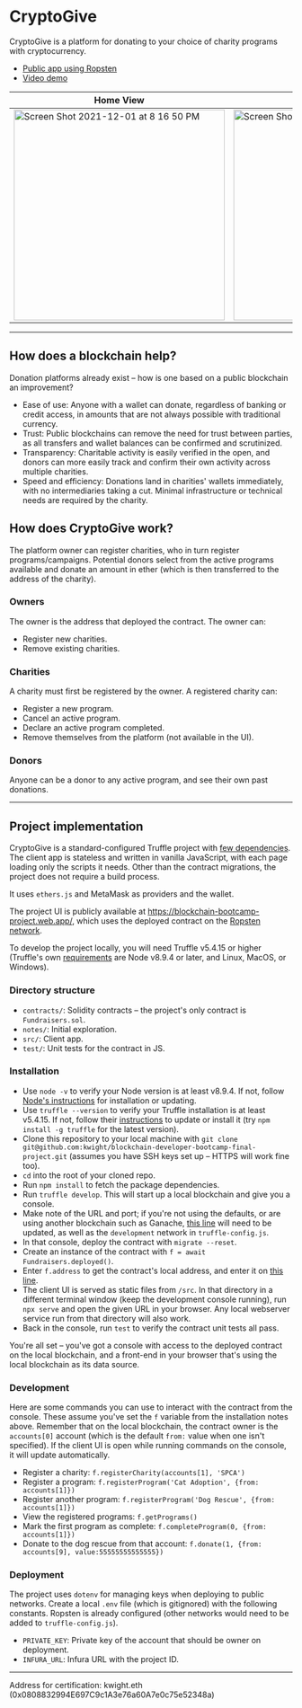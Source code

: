 # CryptoGive

CryptoGive is a platform for donating to your choice of charity programs with cryptocurrency.

* [Public app using Ropsten](https://blockchain-bootcamp-project.web.app)
* [Video demo](https://youtu.be/b5REuIe6S4M)

| Home View | Donations View |
| --- | --- |
| <img width="375" alt="Screen Shot 2021-12-01 at 8 16 50 PM" src="https://user-images.githubusercontent.com/349751/144357448-0fadceab-a207-467e-83b7-d81c7b6e0ef7.png"> | <img width="375" alt="Screen Shot 2021-12-01 at 8 18 52 PM" src="https://user-images.githubusercontent.com/349751/144357458-5ee0262e-78c2-493f-9931-f15616afee18.png"> |

---

## How does a blockchain help?

Donation platforms already exist – how is one based on a public blockchain an improvement?

- Ease of use: Anyone with a wallet can donate, regardless of banking or credit access, in amounts that are not always possible with traditional currency.
- Trust: Public blockchains can remove the need for trust between parties, as all transfers and wallet balances can be confirmed and scrutinized.
- Transparency: Charitable activity is easily verified in the open, and donors can more easily track and confirm their own activity across multiple charities.
- Speed and efficiency: Donations land in charities' wallets immediately, with no intermediaries taking a cut. Minimal infrastructure or technical needs are required by the charity.

## How does CryptoGive work?

The platform owner can register charities, who in turn register programs/campaigns. Potential donors select from the active programs available and donate an amount in ether (which is then transferred to the address of the charity).

### Owners

The owner is the address that deployed the contract. The owner can:

* Register new charities.
* Remove existing charities.

### Charities

A charity must first be registered by the owner. A registered charity can:

* Register a new program.
* Cancel an active program.
* Declare an active program completed.
* Remove themselves from the platform (not available in the UI).

### Donors

Anyone can be a donor to any active program, and see their own past donations.

---

## Project implementation

CryptoGive is a standard-configured Truffle project with [few dependencies](https://github.com/kwight/blockchain-developer-bootcamp-final-project/blob/main/package.json#L22). The client app is stateless and written in vanilla JavaScript, with each page loading only the scripts it needs. Other than the contract migrations, the project does not require a build process.

It uses `ethers.js` and MetaMask as providers and the wallet.

The project UI is publicly available at https://blockchain-bootcamp-project.web.app/, which uses the deployed contract on the [Ropsten network](https://ropsten.etherscan.io/address/0x4fd8BCbBe61c5015CE12827bE005540fc7710695).

To develop the project locally, you will need Truffle v5.4.15 or higher (Truffle's own [requirements](https://www.trufflesuite.com/docs/truffle/getting-started/installation) are Node v8.9.4 or later, and Linux, MacOS, or Windows).

### Directory structure

* `contracts/`: Solidity contracts – the project's only contract is `Fundraisers.sol`.
* `notes/`: Initial exploration.
* `src/`: Client app.
* `test/`: Unit tests for the contract in JS.

### Installation

* Use `node -v` to verify your Node version is at least v8.9.4. If not, follow [Node's instructions](https://nodejs.dev/learn/how-to-install-nodejs) for installation or updating.
* Use `truffle --version` to verify your Truffle installation is at least v5.4.15. If not, follow their [instructions](https://www.trufflesuite.com/docs/truffle/getting-started/installation) to update or install it (try `npm install -g truffle` for the latest version).
* Clone this repository to your local machine with `git clone git@github.com:kwight/blockchain-developer-bootcamp-final-project.git` (assumes you have SSH keys set up – HTTPS will work fine too).
* `cd` into the root of your cloned repo.
* Run `npm install` to fetch the package dependencies.
* Run `truffle develop`. This will start up a local blockchain and give you a console.
* Make note of the URL and port; if you're not using the defaults, or are using another blockchain such as Ganache, [this line](https://github.com/kwight/blockchain-developer-bootcamp-final-project/blob/main/src/scripts/fundraisers.js#L28) will need to be updated, as well as the `development` network in `truffle-config.js`.
* In that console, deploy the contract with `migrate --reset`.
* Create an instance of the contract with `f = await Fundraisers.deployed()`.
* Enter `f.address` to get the contract's local address, and enter it on [this line](https://github.com/kwight/blockchain-developer-bootcamp-final-project/blob/main/src/scripts/fundraisers.js#L5).
* The client UI is served as static files from `/src`. In that directory in a different terminal window (keep the development console running), run `npx serve` and open the given URL in your browser. Any local webserver service run from that directory will also work.
* Back in the console, run `test` to verify the contract unit tests all pass.

You're all set – you've got a console with access to the deployed contract on the local blockchain, and a front-end in your browser that's using the local blockchain as its data source.

### Development

Here are some commands you can use to interact with the contract from the console. These assume you've set the `f` variable from the installation notes above. Remember that on the local blockchain, the contract owner is the `accounts[0]` account (which is the default `from:` value when one isn't specified). If the client UI is open while running commands on the console, it will update automatically.

* Register a charity: `f.registerCharity(accounts[1], 'SPCA')`
* Register a program: `f.registerProgram('Cat Adoption', {from: accounts[1]})`
* Register another program: `f.registerProgram('Dog Rescue', {from: accounts[1]})`
* View the registered programs: `f.getPrograms()`
* Mark the first program as complete: `f.completeProgram(0, {from: accounts[1]})`
* Donate to the dog rescue from that account: `f.donate(1, {from: accounts[9], value:55555555555555})`

### Deployment

The project uses `dotenv` for managing keys when deploying to public networks. Create a local `.env` file (which is gitignored) with the following constants. Ropsten is already configured (other networks would need to be added to `truffle-config.js`).

* `PRIVATE_KEY`: Private key of the account that should be owner on deployment.
* `INFURA_URL`: Infura URL with the project ID.

---

Address for certification: kwight.eth (0x0808832994E697C9c1A3e76a60A7e0c75e52348a)
